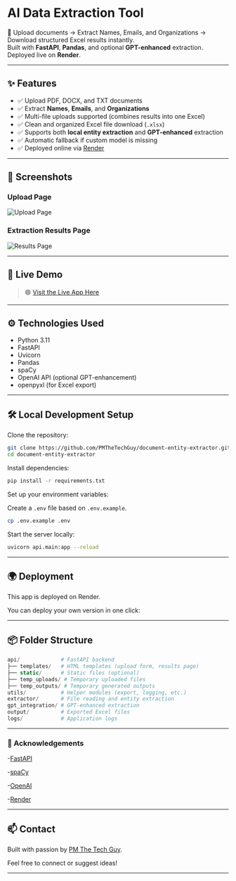 # AI Data Extraction Tool

🚀 Upload documents → Extract Names, Emails, and Organizations → Download structured Excel results instantly.  
Built with **FastAPI**, **Pandas**, and optional **GPT-enhanced** extraction.  
Deployed live on **Render**.

---

## ✨ Features

- ✅ Upload PDF, DOCX, and TXT documents
- ✅ Extract **Names**, **Emails**, and **Organizations**
- ✅ Multi-file uploads supported (combines results into one Excel)
- ✅ Clean and organized Excel file download (`.xlsx`)
- ✅ Supports both **local entity extraction** and **GPT-enhanced** extraction
- ✅ Automatic fallback if custom model is missing
- ✅ Deployed online via [Render](https://render.com/)

---

## 📸 Screenshots

### Upload Page
![Upload Page](Live-Demo-Images/Upload_Page_-_With_item.png)

### Extraction Results Page
![Results Page](link-to-results-screenshot)

---

## 🚀 Live Demo

> 🟢 [Visit the Live App Here](https://ai-data-extraction-tool.onrender.com/)  

---

## ⚙️ Technologies Used

- Python 3.11
- FastAPI
- Uvicorn
- Pandas
- spaCy
- OpenAI API (optional GPT-enhancement)
- openpyxl (for Excel export)

---

## 🛠 Local Development Setup

Clone the repository:

```bash
git clone https://github.com/PMTheTechGuy/document-entity-extractor.git
cd document-entity-extractor
```
Install dependencies:

```bash
pip install -r requirements.txt
```

Set up your environment variables:

Create a `.env` file based on `.env.example`.

```bash
cp .env.example .env
```
Start the server locally:

```bash
uvicorn api.main:app --reload
```

---

## 🌍 Deployment

This app is deployed on Render.

You can deploy your own version in one click:

---
## 📦 Folder Structure

```php
api/             # FastAPI backend
├── templates/   # HTML templates (upload form, results page)
├── static/      # Static files (optional)
├── temp_uploads/ # Temporary uploaded files
├── temp_outputs/ # Temporary generated outputs
utils/           # Helper modules (export, logging, etc.)
extractor/       # File reading and entity extraction
gpt_integration/ # GPT-enhanced extraction
output/          # Exported Excel files
logs/            # Application logs
```
---

### 🙌 Acknowledgements
-[FastAPI](https://fastapi.tiangolo.com/)

-[spaCy](https://spacy.io/)

-[OpenAI](https://openai.com/)

-[Render](https://render.com/)

---

## 📫 Contact

Built with passion by [PM The Tech Guy](https://github.com/PMTheTechGuy).

Feel free to connect or suggest ideas!

---
